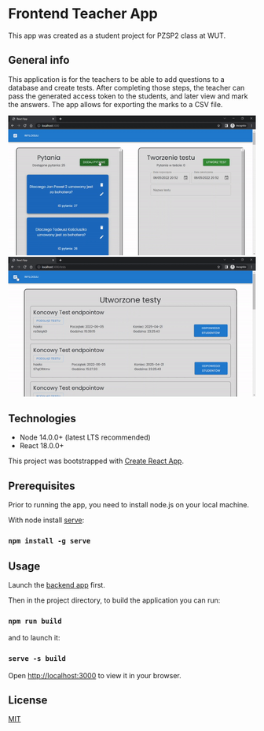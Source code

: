 # Frontend Teacher App
This app was created as a student project for PZSP2 class at WUT.
## General info
This application is for the teachers to be able to add questions to a database and create tests.
After completing those steps, the teacher can pass the generated access token to the students, and later view and mark the answers.
The app allows for exporting the marks to a CSV file.

![Creating a test](gif/create_test.gif)
![Browsing tests](gif/browse_test.gif)

## Technologies
- Node 14.0.0+ (latest LTS recommended)
- React 18.0.0+

This project was bootstrapped with [Create React App](https://github.com/facebook/create-react-app).

## Prerequisites
Prior to running the app, you need to install node.js on your local machine.

With node install [serve]():
### `npm install -g serve`

## Usage

Launch the [backend app](https://github.com/JakubTomaszewski/PZSP2-Backend) first.

Then in the project directory, to build the application you can run:

### ``` npm run build ```

and to launch it:

### ``` serve -s build ```

Open [http://localhost:3000](http://localhost:3000) to view it in your browser.

## License
[MIT](https://choosealicense.com/licenses/mit/)